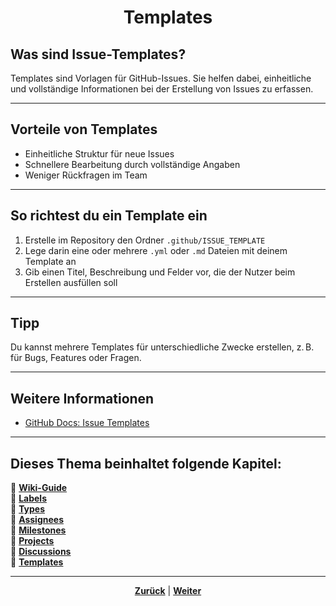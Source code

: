 # <p align="center">Templates</p>

## Was sind Issue-Templates?

Templates sind Vorlagen für GitHub-Issues. Sie helfen dabei, einheitliche und vollständige Informationen bei der Erstellung von Issues zu erfassen.

---

## Vorteile von Templates

- Einheitliche Struktur für neue Issues
- Schnellere Bearbeitung durch vollständige Angaben
- Weniger Rückfragen im Team

---

## So richtest du ein Template ein

1. Erstelle im Repository den Ordner `.github/ISSUE_TEMPLATE`
2. Lege darin eine oder mehrere `.yml` oder `.md` Dateien mit deinem Template an
3. Gib einen Titel, Beschreibung und Felder vor, die der Nutzer beim Erstellen ausfüllen soll

---

## Tipp

Du kannst mehrere Templates für unterschiedliche Zwecke erstellen, z. B. für Bugs, Features oder Fragen.

---

## Weitere Informationen

- [GitHub Docs: Issue Templates](https://docs.github.com/de/communities/using-templates-to-encourage-useful-issues-and-pull-requests/configuring-issue-templates-for-your-repository)

---

**Dieses Thema beinhaltet folgende Kapitel:**
---

🔹 [**Wiki-Guide**](/docs/04-tools/01-github/04-issues/01-wiki-guide/README.md) </br>
🔹 [**Labels**](/docs/04-tools/01-github/04-issues/02-labels/README.md) </br>
🔹 [**Types**](/docs/04-tools/01-github/04-issues/03-types/README.md) </br>
🔹 [**Assignees**](/docs/04-tools/01-github/04-issues/04-assignees/README.md) </br>
🔹 [**Milestones**](/docs/04-tools/01-github/04-issues/05-milestones/README.md) </br>
🔹 [**Projects**](/docs/04-tools/01-github/04-issues/06-projects/README.md) </br>
🔹 [**Discussions**](/docs/04-tools/01-github/04-issues/07-discussions/README.md) </br>
🔹 [**Templates**](/docs/04-tools/01-github/04-issues/08-templates/README.md) </br>

---

<p align="center">
<a href="/docs/04-tools/01-github/04-issues/07-discussions/README.md"><strong>Zurück</strong></a> | 
<a href="/docs/04-tools/01-github/05-actions/README.md"><strong>Weiter</strong></a>
</p>
